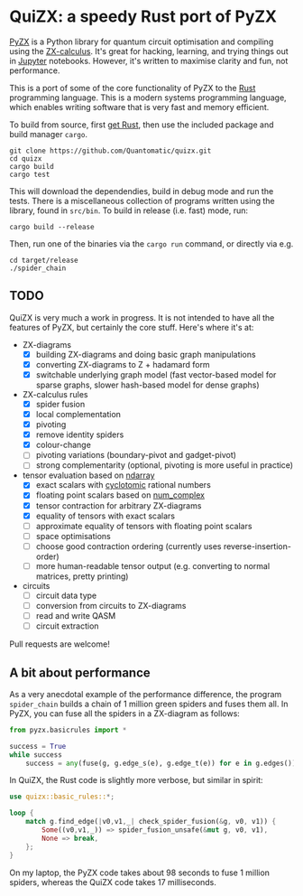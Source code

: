 # QuiZX: a speedy Rust port of PyZX

[PyZX](https://github.com/Quantomatic/pyzx) is a Python library for quantum circuit optimisation and compiling using the [ZX-calculus](https://zxcalculus.com). It's great for hacking, learning, and trying things out in [Jupyter](https://jupyter.org/) notebooks. However, it's written to maximise clarity and fun, not performance.

This is a port of some of the core functionality of PyZX to the [Rust](https://www.rust-lang.org/) programming language. This is a modern systems programming language, which enables writing software that is very fast and memory efficient.

To build from source, first [get Rust](https://www.rust-lang.org/tools/install), then use the included package and build manager `cargo`.

    git clone https://github.com/Quantomatic/quizx.git
    cd quizx
    cargo build
    cargo test

This will download the dependendies, build in debug mode and run the tests. There is a miscellaneous collection of programs written using the library, found in `src/bin`. To build in release (i.e. fast) mode, run:

    cargo build --release

Then, run one of the binaries via the `cargo run` command, or directly via e.g.

    cd target/release
    ./spider_chain

## TODO

QuiZX is very much a work in progress. It is not intended to have all the features of PyZX, but certainly the core stuff. Here's where it's at:

- ZX-diagrams
  - [X] building ZX-diagrams and doing basic graph manipulations
  - [X] converting ZX-diagrams to Z + hadamard form
  - [X] switchable underlying graph model (fast vector-based model for sparse graphs, slower hash-based model for dense graphs)
- ZX-calculus rules
  - [X] spider fusion
  - [X] local complementation
  - [X] pivoting
  - [X] remove identity spiders
  - [X] colour-change
  - [ ] pivoting variations (boundary-pivot and gadget-pivot)
  - [ ] strong complementarity (optional, pivoting is more useful in practice)
- tensor evaluation based on [ndarray](https://github.com/rust-ndarray/ndarray)
  - [X] exact scalars with [cyclotomic](https://en.wikipedia.org/wiki/Cyclotomic_field)
      rational numbers
  - [X] floating point scalars based on [num_complex](https://crates.io/crates/num-complex)
  - [X] tensor contraction for arbitrary ZX-diagrams
  - [X] equality of tensors with exact scalars
  - [ ] approximate equality of tensors with floating point scalars
  - [ ] space optimisations
  - [ ] choose good contraction ordering (currently uses
        reverse-insertion-order)
  - [ ] more human-readable tensor output (e.g. converting to normal matrices, pretty printing)
- circuits
  - [ ] circuit data type
  - [ ] conversion from circuits to ZX-diagrams
  - [ ] read and write QASM
  - [ ] circuit extraction

Pull requests are welcome!

## A bit about performance

As a very anecdotal example of the performance difference, the program `spider_chain` builds a chain of 1 million green spiders and fuses them all. In PyZX, you can fuse all the spiders in a ZX-diagram as follows:

```python
from pyzx.basicrules import *

success = True
while success
    success = any(fuse(g, g.edge_s(e), g.edge_t(e)) for e in g.edges()):
```

In QuiZX, the Rust code is slightly more verbose, but similar in spirit:
```rust
use quizx::basic_rules::*;

loop {
    match g.find_edge(|v0,v1,_| check_spider_fusion(&g, v0, v1)) {
        Some((v0,v1,_)) => spider_fusion_unsafe(&mut g, v0, v1),
        None => break,
    };
}
```

On my laptop, the PyZX code takes about 98 seconds to fuse 1 million spiders, whereas the QuiZX code takes 17 milliseconds.

